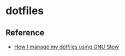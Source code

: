 # dotfiles

## Reference

- [How I manage my dotfiles using GNU Stow](https://tamerlan.dev/how-i-manage-my-dotfiles-using-gnu-stow/)
